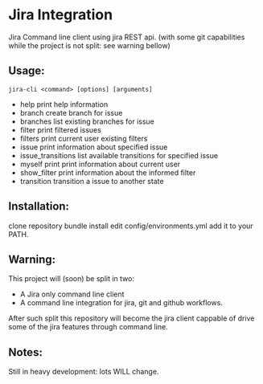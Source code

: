 # Jira Integration

Jira Command line client using jira REST api. (with some git capabilities while the project is not split: see warning bellow)

## Usage:
```
jira-cli <command> [options] [arguments]
```

- help                 print help information
- branch               create branch for issue
- branches             list existing branches for issue
- filter               print filtered issues
- filters              print current user existing filters
- issue                print information about specified issue
- issue_transitions    list available transitions for specified issue
- myself               print print information about current user
- show_filter          print information about the informed filter
- transition           transition a issue to another state

## Installation:

clone repository
bundle install
edit config/environments.yml
add it to your PATH.

## Warning:
This project will (soon) be split in two:
  - A Jira only command line client
  - A command line integration for jira, git and github workflows.
  
After such split this repository will become the jira client cappable of drive some of the jira features through command line.

## Notes:

Still in heavy development: lots WILL change.
